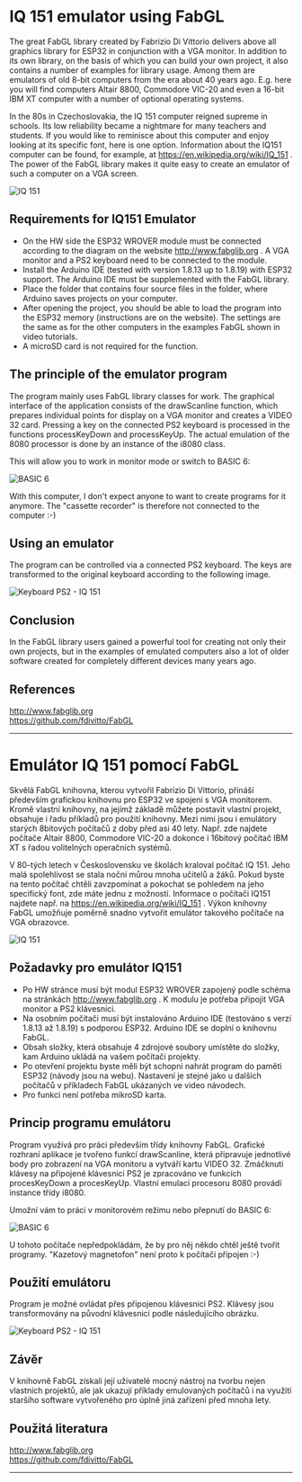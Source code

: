 IQ 151 emulator using FabGL
===========================

The great FabGL library created by Fabrizio Di Vittorio delivers above all graphics library for ESP32 in conjunction with a VGA monitor. In addition to its own library, on the basis of which you can build your own project, it also contains a number of examples for library usage. Among them are emulators of old 8-bit computers from the era about 40 years ago. E.g. here you will find computers Altair 8800, Commodore VIC-20 and even a 16-bit IBM XT computer with a number of optional operating systems.

In the 80s in Czechoslovakia, the IQ 151 computer reigned supreme in schools. Its low reliability became a nightmare for many teachers and students. If you would like to reminisce about this computer and enjoy looking at its specific font, here is one option. Information about the IQ151 computer can be found, for example, at https://en.wikipedia.org/wiki/IQ_151 . The power of the FabGL library makes it quite easy to create an emulator of such a computer on a VGA screen.

![IQ 151](iq151.jpg)

Requirements for IQ151 Emulator
-------------------------------

*   On the HW side the ESP32 WROVER module must be connected according to the diagram on the website http://www.fabglib.org . A VGA monitor and a PS2 keyboard need to be connected to the module.
*   Install the Arduino IDE (tested with version 1.8.13 up to 1.8.19) with ESP32 support. The Arduino IDE must be supplemented with the FabGL library.
*   Place the folder that contains four source files in the folder, where Arduino saves projects on your computer.
*   After opening the project, you should be able to load the program into the ESP32 memory (instructions are on the website). The settings are the same as for the other computers in the examples FabGL shown in video tutorials.
*   A microSD card is not required for the function.

The principle of the emulator program
-------------------------------------

The program mainly uses FabGL library classes for work. The graphical interface of the application consists of the drawScanline function, which prepares individual points for display on a VGA monitor and creates a VIDEO 32 card. Pressing a key on the connected PS2 keyboard is processed in the functions processKeyDown and processKeyUp. The actual emulation of the 8080 processor is done by an instance of the i8080 class.

This will allow you to work in monitor mode or switch to BASIC 6:

![BASIC 6](iq151basic.jpg)

With this computer, I don't expect anyone to want to create programs for it anymore. The "cassette recorder" is therefore not connected to the computer :-)

Using an emulator
-----------------

The program can be controlled via a connected PS2 keyboard. The keys are transformed to the original keyboard according to the following image.

![Keyboard PS2 - IQ 151](iq151keyboard.png)

Conclusion
----------

In the FabGL library users gained a powerful tool for creating not only their own projects, but in the examples of emulated computers also a lot of older software created for completely different devices many years ago.

References
----------

http://www.fabglib.org  
https://github.com/fdivitto/FabGL  

* * *

Emulátor IQ 151 pomocí FabGL
============================

Skvělá FabGL knihovna, kterou vytvořil Fabrizio Di Vittorio, přináší především grafickou knihovnu pro ESP32 ve spojení s VGA monitorem. Kromě vlastní knihovny, na jejímž základě můžete postavit vlastní projekt, obsahuje i řadu příkladů pro použití knihovny. Mezi nimi jsou i emulátory starých 8bitových počítačů z doby před asi 40 lety. Např. zde najdete počítače Altair 8800, Commodore VIC-20 a dokonce i 16bitový počítač IBM XT s řadou volitelných operačních systémů.

V 80-tých letech v Československu ve školách kraloval počítač IQ 151. Jeho malá spolehlivost se stala noční můrou mnoha učitelů a žáků. Pokud byste na tento počítač chtěli zavzpomínat a pokochat se pohledem na jeho specifický font, zde máte jednu z možností. Informace o počítači IQ151 najdete např. na https://en.wikipedia.org/wiki/IQ_151 . Výkon knihovny FabGL umožňuje poměrně snadno vytvořit emulátor takového počítače na VGA obrazovce.

![IQ 151](iq151.jpg)

Požadavky pro emulátor IQ151
----------------------------

*   Po HW stránce musí být modul ESP32 WROVER zapojený podle schéma na stránkách http://www.fabglib.org . K modulu je potřeba připojit VGA monitor a PS2 klávesnici.
*   Na osobním počítači musí být instalováno Arduino IDE (testováno s verzí 1.8.13 až 1.8.19) s podporou ESP32. Arduino IDE se doplní o knihovnu FabGL.
*   Obsah složky, která obsahuje 4 zdrojové soubory umístěte do složky, kam Arduino ukládá na vašem počítači projekty.
*   Po otevření projektu byste měli být schopni nahrát program do paměti ESP32 (návody jsou na webu). Nastavení je stejné jako u dalších počítačů v příkladech FabGL ukázaných ve video návodech.
*   Pro funkci není potřeba mikroSD karta.

Princip programu emulátoru
--------------------------

Program využívá pro práci především třídy knihovny FabGL. Grafické rozhraní aplikace je tvořeno funkcí drawScanline, která připravuje jednotlivé body pro zobrazení na VGA monitoru a vytváří kartu VIDEO 32. Zmáčknutí klávesy na připojené klávesnici PS2 je zpracováno ve funkcích procesKeyDown a procesKeyUp. Vlastní emulaci procesoru 8080 provádí instance třídy i8080.

Umožní vám to práci v monitorovém režimu nebo přepnutí do BASIC 6:

![BASIC 6](iq151basic.jpg)

U tohoto počítače nepředpokládám, že by pro něj někdo chtěl ještě tvořit programy. "Kazetový magnetofon" není proto k počítači připojen :-)

Použití emulátoru
-----------------

Program je možné ovládat přes připojenou klávesnici PS2. Klávesy jsou transformovány na původní klávesnici podle následujícího obrázku.

![Keyboard PS2 - IQ 151](iq151keyboard.png)

Závěr
-----

V knihovně FabGL získali její uživatelé mocný nástroj na tvorbu nejen vlastních projektů, ale jak ukazují příklady emulovaných počítačů i na využití staršího software vytvořeného pro úplně jiná zařízení před mnoha lety.

Použitá literatura
------------------

http://www.fabglib.org  
https://github.com/fdivitto/FabGL  

* * *
